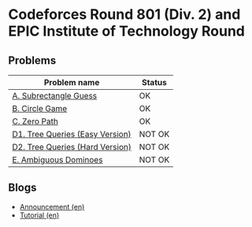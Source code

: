 # Codeforces Round 801 (Div. 2) and EPIC Institute of Technology Round

## Problems

|Problem name|Status|
|------------|---------|
| [A. Subrectangle Guess](problems/A._Subrectangle_Guess.md)|OK|
| [B. Circle Game](problems/B._Circle_Game.md)|OK|
| [C. Zero Path](problems/C._Zero_Path.md)|OK|
| [D1. Tree Queries (Easy Version)](problems/D1._Tree_Queries_(Easy_Version).md)|NOT OK|
| [D2. Tree Queries (Hard Version)](problems/D2._Tree_Queries_(Hard_Version).md)|NOT OK|
| [E. Ambiguous Dominoes](problems/E._Ambiguous_Dominoes.md)|NOT OK|
## Blogs

- [Announcement (en)](blogs/Announcement_(en).md)
- [Tutorial (en)](blogs/Tutorial_(en).md)
